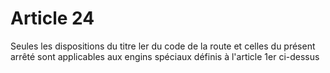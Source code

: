 # Article 24

Seules les dispositions du titre ler du code de la route et celles du présent arrêté sont applicables aux engins spéciaux définis à l'article 1er ci-dessus
